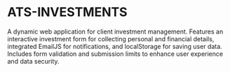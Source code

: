 # ATS-INVESTMENTS
A dynamic web application for client investment management. Features an interactive investment form for collecting personal and financial details, integrated EmailJS for notifications, and localStorage for saving user data. Includes form validation and submission limits to enhance user experience and data security.
